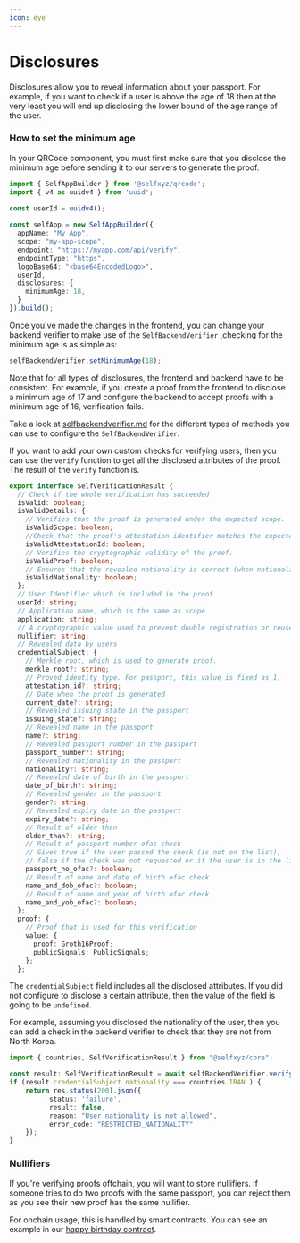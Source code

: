 ```yaml
---
icon: eye
---
```


# Disclosures

Disclosures allow you to reveal information about your passport. For example, if you want to check if a user is above the age of 18 then at the very least you will end up disclosing the lower bound of the age range of the user.

### How to set the minimum age

In your QRCode component, you must first make sure that you disclose the minimum age before sending it to our servers to generate the proof.&#x20;

```typescript
import { SelfAppBuilder } from '@selfxyz/qrcode';
import { v4 as uuidv4 } from 'uuid';

const userId = uuidv4();
​
const selfApp = new SelfAppBuilder({
  appName: "My App",
  scope: "my-app-scope", 
  endpoint: "https://myapp.com/api/verify",
  endpointType: "https",
  logoBase64: "<base64EncodedLogo>",
  userId,
  disclosures: {
    minimumAge: 18,
  }
}).build();
```

Once you've made the changes in the frontend, you can change your backend verifier to make use of  the `SelfBackendVerifier` ,checking for the minimum age is as simple as:&#x20;

```typescript
selfBackendVerifier.setMinimumAge(18);
```

Note that for all types of disclosures, the frontend and backend have to be consistent. For example, if you create a proof from the frontend to disclose a minimum age of 17 and configure the backend to accept proofs with a minimum age of 16, verification fails.

Take a look at [selfbackendverifier.md](../sdk-reference/selfbackendverifier.md "mention") for the different types of methods you can use to configure the `SelfBackendVerifier`.

If you want to add your own custom checks for verifying users, then you can use the `verify` function to get all the disclosed attributes of the proof. The result of the `verify` function is.

```typescript
export interface SelfVerificationResult {
  // Check if the whole verification has succeeded
  isValid: boolean;
  isValidDetails: {
    // Verifies that the proof is generated under the expected scope.
    isValidScope: boolean;
    //Check that the proof's attestation identifier matches the expected value.
    isValidAttestationId: boolean;
    // Verifies the cryptographic validity of the proof.
    isValidProof: boolean;
    // Ensures that the revealed nationality is correct (when nationality verification is enabled).
    isValidNationality: boolean;
  };
  // User Identifier which is included in the proof
  userId: string;
  // Application name, which is the same as scope
  application: string;
  // A cryptographic value used to prevent double registration or reuse of the same proof.
  nullifier: string;
  // Revealed data by users
  credentialSubject: {
    // Merkle root, which is used to generate proof.
    merkle_root?: string;
    // Proved identity type. For passport, this value is fixed as 1.
    attestation_id?: string;
    // Date when the proof is generated
    current_date?: string;
    // Revealed issuing state in the passport
    issuing_state?: string;
    // Revealed name in the passport
    name?: string;
    // Revealed passport number in the passport
    passport_number?: string;
    // Revealed nationality in the passport
    nationality?: string;
    // Revealed date of birth in the passport
    date_of_birth?: string;
    // Revealed gender in the passport
    gender?: string;
    // Revealed expiry date in the passport
    expiry_date?: string;
    // Result of older than
    older_than?: string;
    // Result of passport number ofac check
    // Gives true if the user passed the check (is not on the list),
    // false if the check was not requested or if the user is in the list
    passport_no_ofac?: boolean;
    // Result of name and date of birth ofac check
    name_and_dob_ofac?: boolean;
    // Result of name and year of birth ofac check
    name_and_yob_ofac?: boolean;
  };
  proof: {
    // Proof that is used for this verification
    value: {
      proof: Groth16Proof;
      publicSignals: PublicSignals;
    };
  };
```

The `credentialSubject` field includes all the disclosed attributes. If you did not configure to disclose a certain attribute, then the value of the field is going to be `undefined`.&#x20;

For example, assuming you disclosed the nationality of the user, then you can add a check in the backend verifier to check that they are not from North Korea.&#x20;

```typescript
import { countries, SelfVerificationResult } from "@selfxyz/core";

const result: SelfVerificationResult = await selfBackendVerifier.verify(request.body.proof, request.body.publicSignals);
if (result.credentialSubject.nationality === countries.IRAN ) { 
    return res.status(200).json({
          status: 'failure',
          result: false,
          reason: "User nationality is not allowed",
          error_code: "RESTRICTED_NATIONALITY"
    });
}
```

### Nullifiers

If you're verifying proofs offchain, you will want to store nullifiers. If someone tries to do two proofs with the same passport, you can reject them as you see their new proof has the same nullifier.

For onchain usage, this is handled by smart contracts. You can see an example in our [happy birthday contract](https://github.com/selfxyz/happy-birthday/blob/main/contracts/contracts/HappyBirthday.sol).

